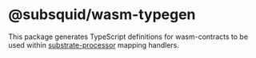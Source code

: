 # @subsquid/wasm-typegen

This package generates TypeScript definitions for wasm-contracts
to be used within [substrate-processor](../substrate-processor) mapping handlers.
